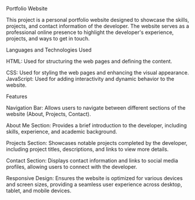Portfolio Website

This project is a personal portfolio website designed to showcase the skills, projects, and contact information of the developer. The website serves as a professional online presence to highlight the developer's experience, projects, and ways to get in touch.

Languages and Technologies Used


HTML: Used for structuring the web pages and defining the content.


CSS: Used for styling the web pages and enhancing the visual appearance.
JavaScript: Used for adding interactivity and dynamic behavior to the website.




Features

Navigation Bar: Allows users to navigate between different sections of the website (About, Projects, Contact).

About Me Section: Provides a brief introduction to the developer, including skills, experience, and academic background.

Projects Section: Showcases notable projects completed by the developer, including project titles, descriptions, and links to view more details.

Contact Section: Displays contact information and links to social media profiles, allowing users to connect with the developer.

Responsive Design: Ensures the website is optimized for various devices and screen sizes, providing a seamless user experience across desktop, tablet, and mobile devices.
